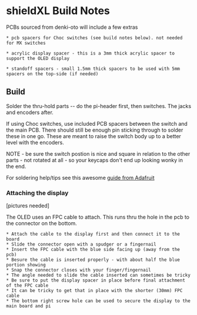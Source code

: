 # shieldXL Build Notes

PCBs sourced from denki-oto will include a few extras  

	* pcb spacers for Choc switches (see build notes below). not needed for MX switches  

	* acrylic display spacer - this is a 3mm thick acrylic spacer to support the OLED display
	
	* standoff spacers - small 1.5mm thick spacers to be used with 5mm spacers on the top-side (if needed)
	
## Build

Solder the thru-hold parts -- do the pi-header first, then switches. The jacks and encoders after.  

If using Choc switches, use included PCB spacers between the switch and the main PCB. There should still be enough pin sticking through to solder these in one go. These are meant to raise the switch body up to a better level with the encoders.  

NOTE - be sure the switch postion is nice and square in relation to the other parts - not rotated at all - so your keycaps don't end up looking wonky in the end.  

For soldering help/tips see this awesome [guide from Adafruit](https://learn.adafruit.com/adafruit-guide-excellent-soldering/common-problems)  


### Attaching the display

[pictures needed]  

The OLED uses an FPC cable to attach. This runs thru the hole in the pcb to the connector on the bottom. 

	* Attach the cable to the display first and then connect it to the board   
	* Slide the connector open with a spudger or a fingernail  
	* Insert the FPC cable with the blue side facing up (away from the pcb)  
	* Besure the cable is inserted properly - with about half the blue portion showing  
	* Snap the connector closes with your finger/fingernail  
	* The angle needed to slide the cable inserted can sometimes be tricky  
	* Be sure to put the display spacer in place before final attachment of the FPC cable  
	* It can be tricky to get that in place with the shorter (30mm) FPC cable
	* The bottom right screw hole can be used to secure the display to the main board and pi  
	